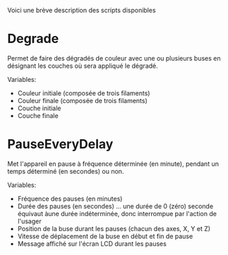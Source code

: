 Voici une brève description des scripts disponibles

# Degrade
Permet de faire des dégradés de couleur avec une ou plusieurs buses en désignant les couches où sera appliqué le dégradé.

Variables: 
- Couleur initiale (composée de trois filaments)
- Couleur finale (composée de trois filaments)
- Couche initiale
- Couche finale

# PauseEveryDelay
Met l'appareil en pause à fréquence déterminée (en minute), pendant un temps déterminé (en secondes) ou non.

Variables: 
- Fréquence des pauses (en minutes)
- Durée des pauses (en secondes) ... une durée de 0 (zéro) seconde équivaut àune durée indéterminée, donc interrompue par l'action de l'usager
- Position de la buse durant les pauses (chacun des axes, X, Y et Z)
- Vitesse de déplacement de la buse en début et fin de pause
- Message affiché sur l'écran LCD durant les pauses

